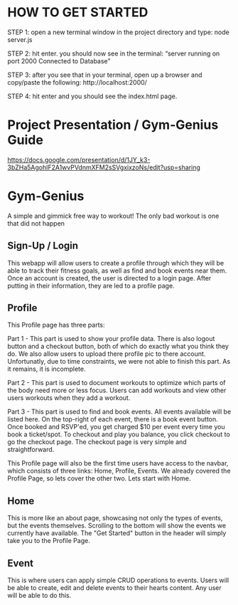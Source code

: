 
# HOW TO GET STARTED

STEP 1: open a new terminal window in the project directory and type: 
node server.js

STEP 2: hit enter. you should now see in the terminal:
“server running on port 2000
Connected to Database”


STEP 3: after you see that in your terminal, open up a browser and copy/paste the following: http://localhost:2000/

STEP 4: hit enter and you should see the index.html page. 

# Project Presentation / Gym-Genius Guide 
https://docs.google.com/presentation/d/1JY_k3-3bZHa5AgohlF2A1wvPVdnmXFM2sSVgxixzoNs/edit?usp=sharing

# Gym-Genius
A simple and gimmick free way to workout!
The only bad workout is one that did not happen


## Sign-Up / Login
This webapp will allow users to create a profile through which they will be able to track their fitness goals, as well as find and book events near them. Once an account is created, the user is directed to a login page. After putting in their information, they are led to a profile page.

## Profile
This Profile page has three parts:

Part 1 - This part is used to show your profile data. There is also logout button and a checkout button, both of which do exactly what you think they do. We also allow users to upload there profile pic to there account. Unfortunatly, due to time constraints, we were not able to finish this part. As it remains, it is incomplete.

Part 2 - This part is used to document workouts to optimize which parts of the body need more or less focus. Users can add workouts and view other users workouts when they add a workout. 

Part 3 - This part is used to find and book events. All events available will be listed here. On the top-right of each event, there is a book event button. Once booked and RSVP'ed, you get charged $10 per event every time you book a ticket/spot. To checkout and play you balance, you click checkout to go the checkout page. The checkout page is very simple and straightforward.

This Profile page will also be the first time users have access to the navbar, which consists of three links: Home, Profile, Events. We already covered the Profile Page, so lets cover the other two. Lets start with Home.

## Home
This is more like an about page, showcasing not only the types of events, but the events themselves. Scrolling to the bottom will show the events we currently have available. The "Get Started" button in the header will simply take you to the Profile Page.

## Event
This is where users can apply simple CRUD operations to events. Users will be able to create, edit and delete events to their hearts content. Any user will be able to do this.
  



 


